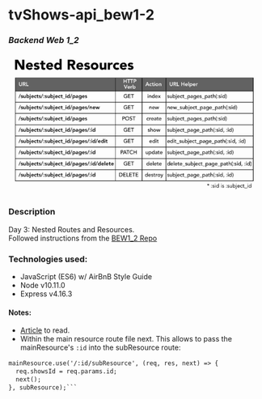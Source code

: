 # tvShows-api_bew1-2
### *Backend Web 1_2*

<img src="https://github.com/jayceazua/tvShows-api_bew1-2/blob/master/nested_routes.png">

### Description
Day 3: Nested Routes and Resources.
<br>
Followed instructions from the [BEW1_2 Repo](https://github.com/Product-College-Courses/BEW-1.2-Authentication-and-Associations/tree/master/03-Nested-Routes-and-Resources)

### Technologies used:
- JavaScript (ES6) w/ AirBnB Style Guide
- Node v10.11.0
- Express v4.16.3

#### Notes:
- [Article](https://medium.com/@zachcaceres/child-routers-in-express-56f904597b1b) to read.
- Within the main resource route file next.
This allows to pass the mainResource's `:id` into the subResource route:
```const subResource = require('./subResource');
mainResource.use('/:id/subResource', (req, res, next) => {
  req.showsId = req.params.id;
  next();
}, subResource);```
